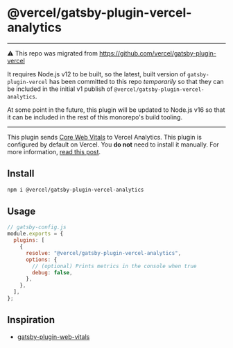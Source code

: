 # @vercel/gatsby-plugin-vercel-analytics

---

⚠️ This repo was migrated from https://github.com/vercel/gatsby-plugin-vercel

It requires Node.js v12 to be built, so the latest, built version of `gatsby-plugin-vercel` has been committed to this repo _temporarily_ so that they can be included in the initial v1 publish of `@vercel/gatsby-plugin-vercel-analytics`.

At some point in the future, this plugin will be updated to Node.js v16 so that it can be included in the rest of this monorepo's build tooling.

---

This plugin sends [Core Web Vitals](https://web.dev/vitals/) to Vercel Analytics. This plugin is configured by default on Vercel. You **do not** need to install it manually. For more information, [read this post](https://vercel.com/blog/gatsby-analytics).

## Install

```bash
npm i @vercel/gatsby-plugin-vercel-analytics
```

## Usage

```js
// gatsby-config.js
module.exports = {
  plugins: [
    {
      resolve: "@vercel/gatsby-plugin-vercel-analytics",
      options: {
        // (optional) Prints metrics in the console when true
        debug: false,
      },
    },
  ],
};
```

## Inspiration

- [gatsby-plugin-web-vitals](https://github.com/bejamas/gatsby-plugin-web-vitals)
